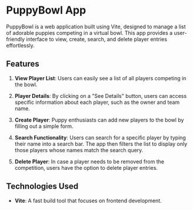 # PuppyBowl App

PuppyBowl is a web application built using Vite, designed to manage a list of adorable puppies competing in a virtual bowl. This app provides a user-friendly interface to view, create, search, and delete player entries effortlessly.

## Features

1. **View Player List**: Users can easily see a list of all players competing in the bowl.

2. **Player Details**: By clicking on a "See Details" button, users can access specific information about each player, such as the owner and team name.

3. **Create Player**: Puppy enthusiasts can add new players to the bowl by filling out a simple form.

4. **Search Functionality**: Users can search for a specific player by typing their name into a search bar. The app then filters the list to display only those players whose names match the search query.

5. **Delete Player**: In case a player needs to be removed from the competition, users have the option to delete player entries.




## Technologies Used

- **Vite**: A fast build tool that focuses on frontend development.
